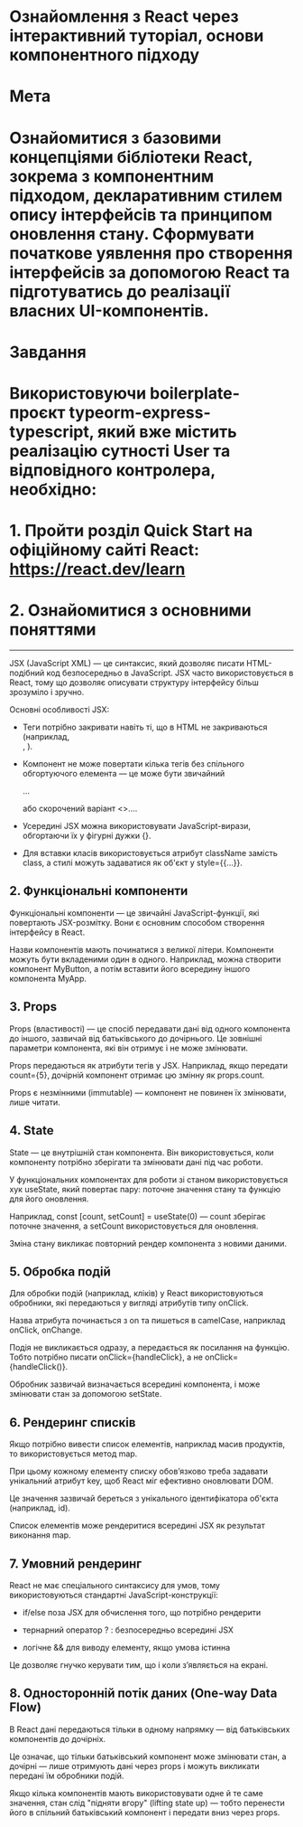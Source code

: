 # Ознайомлення з React через інтерактивний туторіал, основи компонентного підходу
# Мета
# Ознайомитися з базовими концепціями бібліотеки React, зокрема з компонентним підходом, декларативним стилем опису інтерфейсів та принципом оновлення стану. Сформувати початкове уявлення про створення інтерфейсів за допомогою React та підготуватись до реалізації власних UI-компонентів.


# Завдання
# Використовуючи boilerplate-проєкт typeorm-express-typescript, який вже містить реалізацію сутності User та відповідного контролера, необхідно:
# 1. Пройти розділ Quick Start на офіційному сайті React: https://react.dev/learn
# 2. Ознайомитися з основними поняттями
-------
JSX (JavaScript XML) — це синтаксис, який дозволяє писати HTML-подібний код безпосередньо в JavaScript. JSX часто використовується в React, тому що дозволяє описувати структуру інтерфейсу більш зрозуміло і зручно.

Основні особливості JSX:

*   Теги потрібно закривати навіть ті, що в HTML не закриваються (наприклад,  
    , ).
    
*   Компонент не може повертати кілька тегів без спільного обгортуючого елемента — це може бути звичайний
    
    ...
    
    або скорочений варіант <>....
    
*   Усередині JSX можна використовувати JavaScript-вирази, обгортаючи їх у фігурні дужки {}.
    
*   Для вставки класів використовується атрибут className замість class, а стилі можуть задаватися як об'єкт у style={{...}}.
    

2\. Функціональні компоненти
----------------------------

Функціональні компоненти — це звичайні JavaScript-функції, які повертають JSX-розмітку. Вони є основним способом створення інтерфейсу в React.

Назви компонентів мають починатися з великої літери. Компоненти можуть бути вкладеними один в одного. Наприклад, можна створити компонент MyButton, а потім вставити його всередину іншого компонента MyApp.

3\. Props
---------

Props (властивості) — це спосіб передавати дані від одного компонента до іншого, зазвичай від батьківського до дочірнього. Це зовнішні параметри компонента, які він отримує і не може змінювати.

Props передаються як атрибути тегів у JSX. Наприклад, якщо передати count={5}, дочірній компонент отримає цю змінну як props.count.

Props є незмінними (immutable) — компонент не повинен їх змінювати, лише читати.

4\. State
---------

State — це внутрішній стан компонента. Він використовується, коли компоненту потрібно зберігати та змінювати дані під час роботи.

У функціональних компонентах для роботи зі станом використовується хук useState, який повертає пару: поточне значення стану та функцію для його оновлення.

Наприклад, const \[count, setCount\] = useState(0) — count зберігає поточне значення, а setCount використовується для оновлення.

Зміна стану викликає повторний рендер компонента з новими даними.

5\. Обробка подій
-----------------

Для обробки подій (наприклад, кліків) у React використовуються обробники, які передаються у вигляді атрибутів типу onClick.

Назва атрибута починається з on та пишеться в camelCase, наприклад onClick, onChange.

Подія не викликається одразу, а передається як посилання на функцію. Тобто потрібно писати onClick={handleClick}, а не onClick={handleClick()}.

Обробник зазвичай визначається всередині компонента, і може змінювати стан за допомогою setState.

6\. Рендеринг списків
---------------------

Якщо потрібно вивести список елементів, наприклад масив продуктів, то використовується метод map.

При цьому кожному елементу списку обов’язково треба задавати унікальний атрибут key, щоб React міг ефективно оновлювати DOM.

Це значення зазвичай береться з унікального ідентифікатора об'єкта (наприклад, id).

Список елементів може рендеритися всередині JSX як результат виконання map.

7\. Умовний рендеринг
---------------------

React не має спеціального синтаксису для умов, тому використовуються стандартні JavaScript-конструкції:

*   if/else поза JSX для обчислення того, що потрібно рендерити
    
*   тернарний оператор ? : безпосередньо всередині JSX
    
*   логічне && для виводу елементу, якщо умова істинна
    

Це дозволяє гнучко керувати тим, що і коли з’являється на екрані.

8\. Односторонній потік даних (One-way Data Flow)
-------------------------------------------------

В React дані передаються тільки в одному напрямку — від батьківських компонентів до дочірніх.

Це означає, що тільки батьківський компонент може змінювати стан, а дочірні — лише отримують дані через props і можуть викликати передані їм обробники подій.

Якщо кілька компонентів мають використовувати одне й те саме значення, стан слід "підняти вгору" (lifting state up) — тобто перенести його в спільний батьківський компонент і передати вниз через props.
